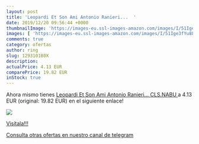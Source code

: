 ```yaml
---
layout: post
title: 'Leopardi Et Son Ami Antonio Ranieri...  '
date: 2019/12/20 09:56:44 +0000
thumbnailImage: 'https://images-eu.ssl-images-amazon.com/images/I/51Ige3fYu8L._SL200_.jpg'
images: [ 'https://images-eu.ssl-images-amazon.com/images/I/51Ige3fYu8L._SL200_.jpg' ]
comments: true
category: ofertas
author: ring
slug: 129310180X
description:
actualPrice: 4.13 EUR
comparePrice: 19.82 EUR
inStock: true
---
```


Ahora mismo tienes [Leopardi Et Son Ami Antonio Ranieri...  CLS.NABU ](https://www.amazon.com/dp/129310180X/?tag=redken08-20) a 4.13 EUR (original: 19.82 EUR) en el siguiente enlace!

[![](https://images-eu.ssl-images-amazon.com/images/I/51Ige3fYu8L._SL200_.jpg)](https://www.amazon.com/dp/129310180X/?tag=redken08-20)

[Visítala!!!](https://www.amazon.com/dp/129310180X/?tag=redken08-20)

[Consulta otras ofertas en nuestro canal de telegram](https://t.me/s/ofertas25)
